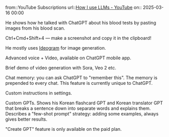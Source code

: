from::YouTube Subscriptions
url::[How I use LLMs - YouTube](https://www.youtube.com/watch?v=EWvNQjAaOHw)
on:: 2025-03-16 00:00

He shows how he talked with ChatGPT about his blood tests by pasting images from his blood scan.

Ctrl+Cmd+Shift+4 — make a screenshot and copy it in the clipboard!

He mostly uses [Ideogram](https://ideogram.ai) for image generation.

Advanced voice + Video, available on ChatGPT mobile app.

Brief demo of video generation with Sora, Veo 2 etc.

Chat memory: you can ask ChatGPT to "remember this". The memory is prepended to every chat. This feature is currently unique to ChatGPT.

Custom instructions in settings.

Custom GPTs. Shows his Korean flashcard GPT and Korean translator GPT that breaks a sentence down into separate words and explains them. Describes a "few-shot prompt" strategy: adding some examples, always gives better results.

"Create GPT" feature is only available on the paid plan.
